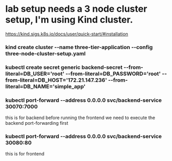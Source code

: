 # lab setup needs a 3 node cluster setup, I'm using Kind cluster.
https://kind.sigs.k8s.io/docs/user/quick-start/#installation

### kind create cluster --name three-tier-application --config three-node-cluster-setup.yaml ###

### kubectl create secret generic backend-secret --from-literal=DB_USER='root' --from-literal=DB_PASSWORD='root' --from-literal=DB_HOST='172.21.147.236' --from-literal=DB_NAME='simple_app' ###

### kubectl port-forward --address 0.0.0.0 svc/backend-service 30070:7000 ###

this is for backend before running the frontend we need to execute the backend port-forwarding first

### kubectl port-forward --address 0.0.0.0 svc/backend-service 30080:80 ###
this is for frontend

